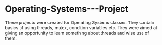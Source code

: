 # Operating-Systems---Project

These projects were created for Operating Systems classes. They contain basics
of using threads, mutex, condition variables etc. They were aimed at giving an
opportunity to learn something about threads and wise use of them.
